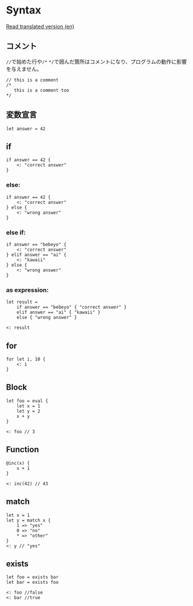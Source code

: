 # Syntax

[Read translated version (en)](../translations/en/docs/syntax.md)

## コメント
`//`で始めた行や`/*` `*/`で囲んだ箇所はコメントになり、プログラムの動作に影響を与えません。

```
// this is a comment
/*
   this is a comment too
*/
```

## 変数宣言
```
let answer = 42
```

## if
```
if answer == 42 {
	<: "correct answer"
}
```

### else:
```
if answer == 42 {
	<: "correct answer"
} else {
	<: "wrong answer"
}
```

### else if:
```
if answer == "bebeyo" {
	<: "correct answer"
} elif answer == "ai" {
	<: "kawaii"
} else {
	<: "wrong answer"
}
```

### as expression:
```
let result =
	if answer == "bebeyo" { "correct answer" }
	elif answer == "ai" { "kawaii" }
	else { "wrong answer" }

<: result
```

## for
```
for let i, 10 {
	<: i
}
```

## Block
```
let foo = eval {
	let x = 1
	let y = 2
	x + y
}

<: foo // 3
```

## Function
```
@inc(x) {
	x + 1
}

<: inc(42) // 43
```

## match
```
let x = 1
let y = match x {
	1 => "yes"
	0 => "no"
	* => "other"
}
<: y // "yes"
```

## exists
```
let foo = exists bar
let bar = exists foo

<: foo //false
<: bar //true
```
